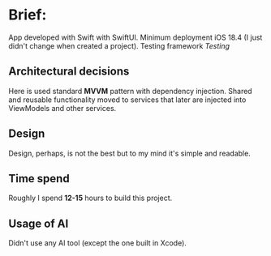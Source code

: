 # Brief:

App developed with Swift with SwiftUI.
Minimum deployment iOS 18.4 (I just didn't change when created a project).
Testing framework *Testing*

## Architectural decisions

Here is used standard **MVVM** pattern with dependency injection. Shared and reusable functionality moved to services that later are injected into ViewModels and other services.

## Design

Design, perhaps, is not the best but to my mind it's simple and readable. 

## Time spend

Roughly I spend **12-15** hours to build this project.

## Usage of AI
Didn't use any AI tool (except the one built in Xcode).
